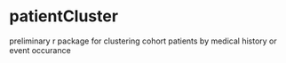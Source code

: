 # patientCluster
preliminary r package for clustering cohort patients by medical history or event occurance

